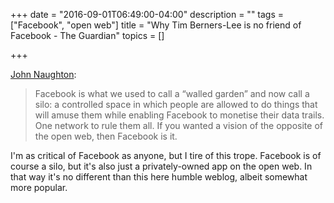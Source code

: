 +++
date = "2016-09-01T06:49:00-04:00"
description = ""
tags = ["Facebook", "open web"]
title = "Why Tim Berners-Lee is no friend of Facebook - The Guardian"
topics = []

+++

[John Naughton](https://www.theguardian.com/commentisfree/2016/aug/28/tim-berners-lee-open-web-mark-zuckerberg-facebook):

> Facebook is what we used to call a “walled garden” and now call a silo: a
> controlled space in which people are allowed to do things that will amuse them
> while enabling Facebook to monetise their data trails. One network to rule
> them all. If you wanted a vision of the opposite of the open web, then
> Facebook is it.

I'm as critical of Facebook as anyone, but I tire of this trope. Facebook is of
course a silo, but it's also just a privately-owned app on the open web. In that
way it's no different than this here humble weblog, albeit somewhat more
popular.

